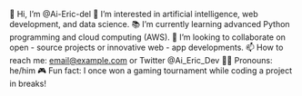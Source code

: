 🎯 Hi, I’m @Ai-Eric-del
👀 I’m interested in artificial intelligence, web development, and data science.
📚 I’m currently learning advanced Python programming and cloud computing (AWS).
💖 I’m looking to collaborate on open - source projects or innovative web - app developments.
📫 How to reach me: email@example.com or Twitter @Ai_Eric_Dev
👨‍💻 Pronouns: he/him
🎮 Fun fact: I once won a gaming tournament while coding a project in breaks!

<!---
Ai-Eric-del/Ai-Eric-del is a ✨ special ✨ repository because its `README.md` (this file) appears on your GitHub profile.
You can click the Preview link to take a look at your changes.
--->
